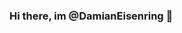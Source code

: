 ### Hi there, im @DamianEisenring 👋

<!--

- 🔭 I’m currently working on a Chat-Api
- 🌱 I’m currently learning React and C#
- ⚡ Fun fact: I don't understand my code either
- 🎮 Goals 2024: Developing in Front- and Backend

-->

